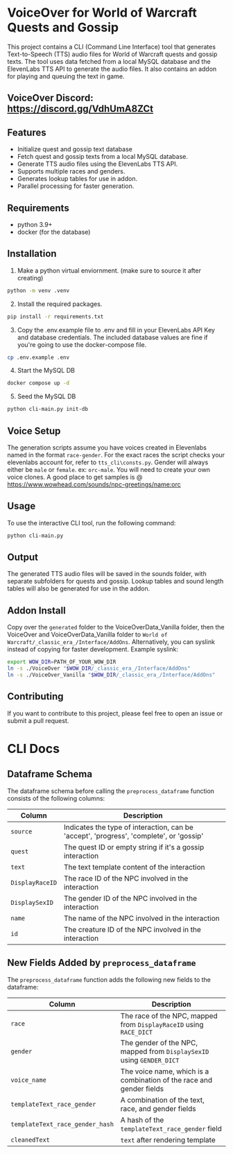 # VoiceOver for World of Warcraft Quests and Gossip
This project contains a CLI (Command Line Interface) tool that generates Text-to-Speech (TTS) audio files for World of Warcraft quests and gossip texts. The tool uses data fetched from a local MySQL database and the ElevenLabs TTS API to generate the audio files. It also contains an addon for playing and queuing the text in game.

## VoiceOver Discord: https://discord.gg/VdhUmA8ZCt

## Features
- Initialize quest and gossip text database
- Fetch quest and gossip texts from a local MySQL database.
- Generate TTS audio files using the ElevenLabs TTS API.
- Supports multiple races and genders.
- Generates lookup tables for use in addon.
- Parallel processing for faster generation.

## Requirements
- python 3.9+
- docker (for the database)

## Installation
1. Make a python virtual enviornment. (make sure to source it after creating)
```bash
python -m venv .venv
```
2. Install the required packages.
```bash
pip install -r requirements.txt
```
3. Copy the .env.example file to .env and fill in your ElevenLabs API Key and database credentials. The included database values are fine if you're going to use the docker-compose file.
```bash
cp .env.example .env
```
4. Start the MySQL DB
```bash
docker compose up -d
```
5. Seed the MySQL DB
```bash
python cli-main.py init-db
```

## Voice Setup
The generation scripts assume you have voices created in Elevenlabs named in the format `race-gender`. For the exact races the script checks your elevenlabs account for, refer to `tts_cli\consts.py`. Gender will always either be `male` or `female`. ex: `orc-male`. You will need to create your own voice clones. A good place to get samples is @ https://www.wowhead.com/sounds/npc-greetings/name:orc 
## Usage
To use the interactive CLI tool, run the following command:

```bash
python cli-main.py
```
## Output
The generated TTS audio files will be saved in the sounds folder, with separate subfolders for quests and gossip. Lookup tables and sound length tables will also be generated for use in the addon. 

## Addon Install
Copy over the `generated` folder to the VoiceOverData_Vanilla folder, then the VoiceOver and VoiceOverData_Vanilla folder to `World of Warcraft/_classic_era_/Interface/AddOns`. Alternatively, you can syslink instead of copying for faster development.
Example syslink:
```bash
export WOW_DIR=PATH_OF_YOUR_WOW_DIR
ln -s ./VoiceOver "$WOW_DIR/_classic_era_/Interface/AddOns"
ln -s ./VoiceOver_Vanilla "$WOW_DIR/_classic_era_/Interface/AddOns"
```
## Contributing
If you want to contribute to this project, please feel free to open an issue or submit a pull request.

# CLI Docs

## Dataframe Schema

The dataframe schema before calling the `preprocess_dataframe` function consists of the following columns:

| Column        | Description                                                  |
|---------------|--------------------------------------------------------------|
| `source`      | Indicates the type of interaction, can be 'accept', 'progress', 'complete', or 'gossip' |
| `quest`       | The quest ID or empty string if it's a gossip interaction    |
| `text`        | The text template content of the interaction                           |
| `DisplayRaceID` | The race ID of the NPC involved in the interaction          |
| `DisplaySexID`  | The gender ID of the NPC involved in the interaction        |
| `name`        | The name of the NPC involved in the interaction               |
| `id`          | The creature ID of the NPC involved in the interaction        |

## New Fields Added by `preprocess_dataframe`

The `preprocess_dataframe` function adds the following new fields to the dataframe:

| Column                   | Description                                                  |
|--------------------------|--------------------------------------------------------------|
| `race`                   | The race of the NPC, mapped from `DisplayRaceID` using `RACE_DICT` |
| `gender`                 | The gender of the NPC, mapped from `DisplaySexID` using `GENDER_DICT` |
| `voice_name`             | The voice name, which is a combination of the race and gender fields |
| `templateText_race_gender` | A combination of the text, race, and gender fields          |
| `templateText_race_gender_hash` | A hash of the `templateText_race_gender` field          |
| `cleanedText` | `text` after rendering template |
